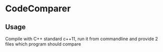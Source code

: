 # CodeComparer
## Usage
Compile with C++ standard c++11, run it from commandline and provide 2 files which program should compare
